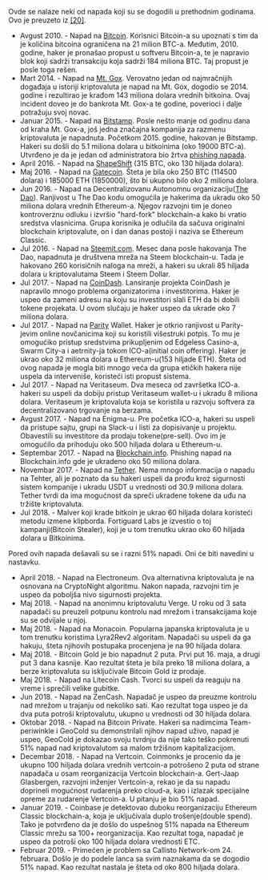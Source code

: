 Ovde se nalaze neki od napada koji su se dogodili u prethodnim godinama. Ovo je preuzeto iz [[20]](https://sci-hub.se/10.1109/fareastcon.2019.8934243).
<ul>
    <li>
        Avgust 2010. - Napad na <a href="https://bitcoin.org/en/">Bitcoin</a>. Korisnici Bitcoin-a su upoznati s tim da je količina bitcoina ograničena na 21 milion BTC-a. Međutim, 2010. godine, haker je pronašao propust u softveru Bitcoin-a, te je napravio blok koji sadrži transakciju koja sadrži 184 miliona BTC. Taj propust je posle toga rešen.
    </li>
    <li>
        Mart 2014. - Napad na <a href="https://en.wikipedia.org/wiki/Mt._Gox">Mt. Gox</a>. Verovatno jedan od najmračnijih događaja u istoriji kriptovaluta je napad na Mt. Gox, dogodio se 2014. godine i rezultirao je krađom 143 miliona dolara vrednih bitkoina. Ovaj incident doveo je do bankrota Mt. Gox-a te godine, poverioci i dalje potražuju svoj novac.
    </li>
    <li>
        Januar 2015. - Napad na <a href="https://www.bitstamp.net/">Bitstamp</a>. Posle nešto manje od godinu dana od kraha Mt. Gox-a, još jedna značajna kompanija za razmenu kriptovaluta je napadnuta. Početkom 2015. godine, hakovan je Bitstamp. Hakeri su došli do 5.1 miliona dolara u bitkoinima (oko 19000 BTC-a). Utvrđeno je da je jedan od administratora bio žrtva <a href="https://www.cloudflare.com/learning/access-management/phishing-attack/">phishing napada</a>.
    </li>
    <li>
        April 2016. - Napad na <a href="https://shapeshift.com/">ShapeShift</a> (315 BTC, oko 130 hiljada dolara).
    </li>
    <li>
        Maj 2016. - Napad na <a href="https://www.coindesk.com/tag/gatecoin/">Gatecoin</a>. Šteta je bila oko 250 BTC (114500 dolara) i 185000 ETH (1850000), što bi ukupno bilo oko 2 miliona dolara.
    </li>
    <li>
        Jun 2016. - Napad na Decentralizovanu Autonomnu organizaciju(<a href="https://en.wikipedia.org/wiki/Decentralized_autonomous_organization">The Dao</a>). Ranjivost u The Dao kodu omogućila je hakerima da ukradu oko 50 miliona dolara vrednih Ethereum-a. Njegov razvojni tim je doneo kontroverznu odluku i izvršio "hard-fork" blockchain-a kako bi vratio sredstva vlasnicima. Grupa korisnika je odlučila da sačuva originalni blockchain kriptovalute, on i dan danas postoji i naziva se Ethereum Classic. 
    </li>
    <li>
        Jul 2016. - Napad na <a href="https://steemit.com/">Steemit.com</a>. Mesec dana posle hakovanja The Dao, napadnuta je društvena mreža na Steem blockchain-u. Tada je hakovano 260 korisičnih naloga na mreži, a hakeri su ukrali 85 hiljada dolara u kriptovalutama Steem i Steem Dollar.
    </li>
    <li>
        Jul 2017. - Napad na <a href="https://www.coindesk.com/tag/coindash/">CoinDash</a>. Lansiranje projekta CoinDash je napravilo mnogo problema organizatorima i investitorima. Haker je uspeo da zameni adresu na koju su investitori slali ETH da bi dobili tokene projekata. U ovom slučaju je haker uspeo da ukrade oko 7 miliona dolara.
    </li>
    <li>
        Jul 2017. - Napad na <a href="https://www.parity.io/">Parity</a> Wallet. Haker je otkrio ranjivost u Parity-jevim online novčanicima koji su koristili višestruki potpis. To mu je omogućiko pristup sredstvima prikupljenim od Edgeless Casino-a, Swarm City-a i aetrnity-ja tokom ICO-a(initial coin offering). Haker je ukrao oko 32 miliona dolara u Ethereum-u(153 hiljade ETH). Šteta od ovog napada je mogla biti mnogo veća da grupa etičkih hakera nije uspela da interveniše, koristeći isti propust sistema.
    </li>
    <li>
        Jul 2017. - Napad na Veritaseum. Dva meseca od završetka ICO-a. hakeri su uspeli da dobiju pristup Veritaseum wallet-u i ukradu 8 miliona dolara. Veritaseum je kriptovaluta koja se koristila u razvoju softvera za decentralizovano trgovanje na berzama.
    </li>
    <li>
        Avgust 2017. - Napad na Enigma-u. Pre početka ICO-a, hakeri su uspeli da pristupe sajtu, grupi na Slack-u i listi za dopisivanje u projektu. Obavestili su investitore da prodaju tokene(pre-sell). Ovo im je omogućilo da prihoduju oko 500 hiljada dolara u Ethereum-u.
    </li>
    <li>
        Septembar 2017. - Napad na <a href="https://www.blockchain.com/explorer">Blockchain.info</a>. Phishing napad na Blockchain.info gde je ukradeno oko 50 miliona dolara.
    </li>
    <li>
        Novembar 2017. - Napad na <a href="https://tether.to/en/">Tether</a>. Nema mnogo informacija o napadu na Tehter, ali je poznato da su hakeri uspeli da prođu kroz sigurnosti sistem kompanije i ukradu USDT u vrednosti od 30.9 miliona dolara. Tether tvrdi da ima mogućnost da spreči ukradene tokene da uđu na tržište kriptovaluta. 
    </li>
    <li>
        Jul 2018. - Malver koji krade bitkoin je ukrao 60 hiljada dolara koristeći metodu izmene klipborda. Fortiguard Labs je izvestio o toj kampanji(Bitcoin Stealer), koji je u tom trenutku ukrao oko 60 hiljada dolara u Bitkoinima.
    </li>
</ul>
Pored ovih napada dešavali su se i razni 51% napadi. Oni će biti navedini u nastavku.
<ul>
    <li> April 2018. - Napad na Electroneum. Ova alternativna kriptovaluta je na osnovana na CryptoNight algoritmu. Nakon napada, razvojni tim je uspeo da poboljša nivo sigurnosti projekta.
    </li>
    <li> Maj 2018. - Napad na anonimnu kriptovalutu Verge. U roku od 3 sata napadači su preuzeli potpunu kontrolu nad mrežom i transakcijama koje su se odvijale u njoj.
    </li>
    <li> Maj 2018. - Napad na Monacoin. Popularna japanska kriptovaluta je u tom trenutku koristima Lyra2Rev2 algoritam. Napadači su uspeli da ga hakuju, šteta njihovih postupaka procenjena je na 90 hiljada dolara.
    </li>
    <li> Maj 2018. - Bitcoin Gold je bio napadnut 2 puta. Prvi put 16. maja, a drugi put 3 dana kasnije. Kao rezultat šteta je bila preko 18 miliona dolara, a berze kriptovaluta su isključivale Bitcoin Gold iz prodaje.
    </li>
    <li> Maj 2018. - Napad na Litecoin Cash. Tvorci su uspeli da reaguju na vreme i sprečili velike gubitke.
    </li>
    <li> Jun 2018. - Napad na ZenCash. Napadač je uspeo da preuzme kontrolu nad mrežom u trajanju od nekoliko sati. Kao rezultat toga uspeo je da dva puta potroši kriptovalutu, ukupno u vrednosti od 30 hiljada dolara.
    </li>
    <li> Oktobar 2018. - Napad na Bitcoin Private. Hakeri sa nadimcima Team-periwinkle i GeoCold su demonstrilali njihov napad uživo, napad je uspeo, GeoCold je dokazao svoju tvrdnju da nije tako teško pokrenuti 51% napad nad kriptovalutom sa malom tržišnom kapitalizacijom. 
    </li>
    <li> Decembar 2018. - Napad na Vertcoin. Coinmonks je procenio da je ukupno 100 hiljada dolara vrednih vertcoin-a potrošeno 2 puta od strane napadača u osam reorganizacija Vertcoin blockchain-a. Gert-Jaap Glasbergen, razvojni inženjer Vertcoin-a, rekao je da su napadu doprineli mogućnost rudarenja preko cloud-a, kao i izlazak specijalne opreme za rudarenje Vertcoin-a. U pitanju je bio 51% napad. 
    </li>
    <li> Januar 2019. - Coinbase je detektovao duboku reorganizaciju Ethereum Classic blockchain-a, koja je uključivala duplo trošenje(double spend). Tako je potvrđeno da je došlo do uspešnog 51% napada na Ethereum Classic mrežu sa 100+ reorganizacija. Kao rezultat toga, napadač je uspeo da potroši oko 100 hiljada dolara vrednosti ETC.
    </li>
    <li> Februar 2019. - Primećen je problem sa Callisto Network-om 24. februara. Došlo je do podele lanca sa svim naznakama da se dogodio 51% napad. Kao rezultat nastala je šteta od oko 800 hiljada dolara.
    </li>
</ul>



